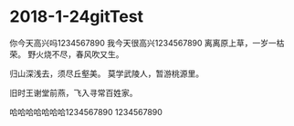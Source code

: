 # 2018-1-24gitTest
你今天高兴吗1234567890
我今天很高兴1234567890
离离原上草，一岁一枯荣。
野火烧不尽，春风吹又生。


归山深浅去，须尽丘壑美。
莫学武陵人，暂游桃源里。


旧时王谢堂前燕，飞入寻常百姓家。



哈哈哈哈哈哈哈1234567890 1234567890
